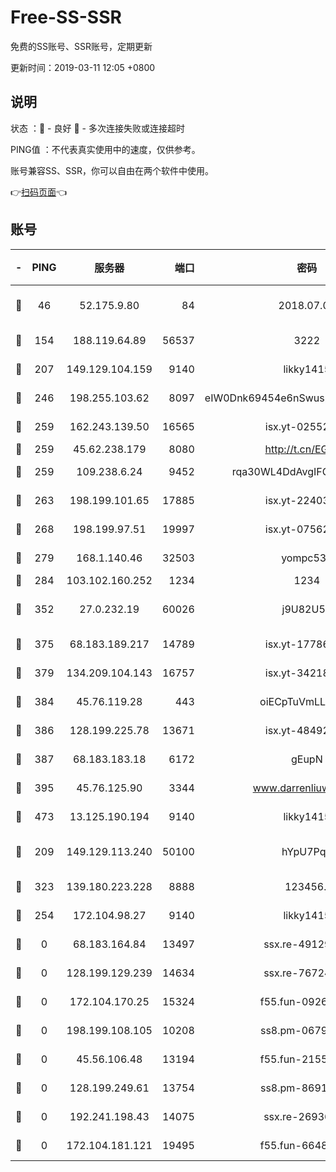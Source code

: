# Free-SS-SSR

免费的SS账号、SSR账号，定期更新

更新时间：2019-03-11 12:05 +0800

## 说明

状态     ：🙂 - 良好 🙁 - 多次连接失败或连接超时

PING值   ：不代表真实使用中的速度，仅供参考。

账号兼容SS、SSR，你可以自由在两个软件中使用。

👉[扫码页面](https://liesauer.github.io/Free-SS-SSR/)👈

## 账号

|-|PING|服务器|端口|密码|加密方式|区域|
|:----:|:----:|:-----:|-----:|:----:|:----:|:----:|
|🙂|46|52.175.9.80|84|2018.07.07|chacha20-ietf-poly1305|HK|
|🙂|154|188.119.64.89|56537|3222|aes-256-cfb|RU|
|🙂|207|149.129.104.159|9140|likky1415|aes-256-cfb|HK|
|🙂|246|198.255.103.62|8097|eIW0Dnk69454e6nSwuspv9DmS201tQ0D|aes-256-cfb|US|
|🙂|259|162.243.139.50|16565|isx.yt-02552348|aes-256-cfb|US|
|🙂|259|45.62.238.179|8080|http://t.cn/EGJIyrl|rc4-md5|CA|
|🙂|259|109.238.6.24|9452|rqa30WL4DdAvgIFG6Fs3znzTa|aes-256-cfb|FR|
|🙂|263|198.199.101.65|17885|isx.yt-22403109|aes-256-cfb|US|
|🙂|268|198.199.97.51|19997|isx.yt-07562084|aes-256-cfb|US|
|🙂|279|168.1.140.46|32503|yompc535|aes-256-cfb|AU|
|🙂|284|103.102.160.252|1234|1234|rc4-md5|JP|
|🙂|352|27.0.232.19|60026|j9U82U53|xchacha20-ietf-poly1305|HK|
|🙂|375|68.183.189.217|14789|isx.yt-17786111|aes-256-cfb|SG|
|🙂|379|134.209.104.143|16757|isx.yt-34218866|aes-256-cfb|SG|
|🙂|384|45.76.119.28|443|oiECpTuVmLLxk4Ts|aes-256-cfb|AU|
|🙂|386|128.199.225.78|13671|isx.yt-48492968|aes-256-cfb|SG|
|🙂|387|68.183.183.18|6172|gEupN|aes-256-cfb|SG|
|🙂|395|45.76.125.90|3344|www.darrenliuwei.com|aes-256-cfb|AU|
|🙂|473|13.125.190.194|9140|likky1415|aes-256-cfb|KR|
|🙂|209|149.129.113.240|50100|hYpU7PqP|chacha20-ietf-poly1305|CN|
|🙂|323|139.180.223.228|8888|123456..|aes-256-cfb|JP|
|🙁|254|172.104.98.27|9140|likky1415|aes-256-cfb|JP|
|🙁|0|68.183.164.84|13497|ssx.re-49129842|aes-256-cfb|US|
|🙁|0|128.199.129.239|14634|ssx.re-76724350|aes-256-cfb|SG|
|🙁|0|172.104.170.25|15324|f55.fun-09264228|aes-256-cfb|SG|
|🙁|0|198.199.108.105|10208|ss8.pm-06792208|aes-256-cfb|US|
|🙁|0|45.56.106.48|13194|f55.fun-21559299|aes-256-cfb|US|
|🙁|0|128.199.249.61|13754|ss8.pm-86915171|aes-256-cfb|SG|
|🙁|0|192.241.198.43|14075|ssx.re-26936480|aes-256-cfb|US|
|🙁|0|172.104.181.121|19495|f55.fun-66483220|aes-256-cfb|SG|
